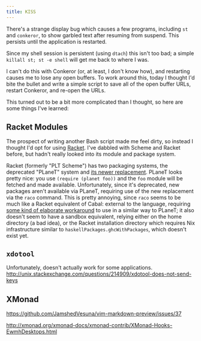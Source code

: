 ```yaml
---
title: KISS
---
```


There's a strange display bug which causes a few programs, including `st` and `conkeror`, to show garbled text after resuming from suspend. This persists until the application is restarted.

Since my shell session is persistent (using `dtach`) this isn't too bad; a simple `killall st; st -e shell` will get me back to where I was.

I can't do this with Conkeror (or, at least, I don't know how), and restarting causes me to lose any open buffers. To work around this, today I thought I'd bite the bullet and write a simple script to save all of the open buffer URLs, restart Conkeror, and re-open the URLs.

This turned out to be a bit more complicated than I thought, so here are some things I've learned:

## Racket Modules ##

The prospect of writing another Bash script made me feel dirty, so instead I thought I'd opt for using [Racket](http://racket-lang.org). I've dabbled with Scheme and Racket before, but hadn't really looked into its module and package system.

Racket (formerly "PLT Scheme") has two packaging systems, the deprecated "PLaneT" system and [its newer replacement](https://pkgs.racket-lang.org). PLaneT looks pretty nice: you use `(require (planet foo))` and the `foo` module will be fetched and made available. Unfortunately, since it's deprecated, new packages aren't available via PLaneT, requiring use of the new replacement via the `raco` command. This is pretty annoying, since `raco` seems to be much like a Racket equivalent of Cabal: external to the language, requiring [some kind of elaborate workaround](/projects/repos/nix-eval.html) to use in a similar way to PLaneT; it also doesn't seem to have a sandbox equivalent, relying either on the home directory (a bad idea), or the Racket installation directory which requires Nix infrastructure similar to `haskellPackages.ghcWithPackages`, which doesn't exist yet.

## `xdotool` ##

Unfortunately, doesn't actually work for some applications. http://unix.stackexchange.com/questions/214909/xdotool-does-not-send-keys

## XMonad ##

https://github.com/JamshedVesuna/vim-markdown-preview/issues/37

http://xmonad.org/xmonad-docs/xmonad-contrib/XMonad-Hooks-EwmhDesktops.html
